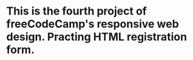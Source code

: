 # This is the fourth project of freeCodeCamp's responsive web design. Practing HTML registration form.
